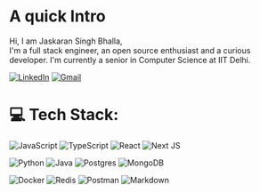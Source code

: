 # A quick Intro

<p> Hi, I am Jaskaran Singh Bhalla,<br>I'm a full stack engineer, an open source enthusiast and a curious developer. I'm currently a senior in Computer Science at IIT Delhi.

<!-- Links -->
[![LinkedIn](https://img.shields.io/badge/LinkedIn-%230077B5.svg?style=for-the-badge&logo=linkedin&logoColor=white)](https://www.linkedin.com/in/jaskaransinghbhalla/)
[![Gmail](https://img.shields.io/badge/Gmail-D14836?style=for-the-badge&logo=gmail&logoColor=white)](mailto:jaskaransinghbhalla.iitd@gmail.com)

# 💻 Tech Stack:

![JavaScript](https://img.shields.io/badge/javascript-%23323330.svg?style=for-the-badge&logo=javascript&logoColor=%23F7DF1E) 
![TypeScript](https://img.shields.io/badge/typescript-%23007ACC.svg?style=for-the-badge&logo=typescript&logoColor=white) 
![React](https://img.shields.io/badge/react-%2320232a.svg?style=for-the-badge&logo=react&logoColor=%2361DAFB) 
![Next JS](https://img.shields.io/badge/Next-black?style=for-the-badge&logo=next.js&logoColor=white) 

![Python](https://img.shields.io/badge/python-3670A0?style=for-the-badge&logo=python&logoColor=ffdd54) 
![Java](https://img.shields.io/badge/java-%23ED8B00.svg?style=for-the-badge&logo=java&logoColor=white) 
![Postgres](https://img.shields.io/badge/postgres-%23316192.svg?style=for-the-badge&logo=postgresql&logoColor=white) 
![MongoDB](https://img.shields.io/badge/MongoDB-%234ea94b.svg?style=for-the-badge&logo=mongodb&logoColor=white)

![Docker](https://img.shields.io/badge/docker-%230db7ed.svg?style=for-the-badge&logo=docker&logoColor=white) 
![Redis](https://img.shields.io/badge/redis-%23DD0031.svg?style=for-the-badge&logo=redis&logoColor=white) 
![Postman](https://img.shields.io/badge/Postman-FF6C37?style=for-the-badge&logo=postman&logoColor=white) 
![Markdown](https://img.shields.io/badge/markdown-%23000000.svg?style=for-the-badge&logo=markdown&logoColor=white) 
<!-- ![Cpp](https://img.shields.io/badge/c-%2300599C.svg?style=for-the-badge&logo=c&logoColor=white)  -->
<!-- ![MySQL](https://img.shields.io/badge/mysql-%2300f.svg?style=for-the-badge&logo=mysql&logoColor=white)  -->
<!-- ![Nginx](https://img.shields.io/badge/nginx-%23009639.svg?style=for-the-badge&logo=nginx&logoColor=white)  -->
<!-- ![Kubernetes](https://img.shields.io/badge/kubernetes-%23326ce5.svg?style=for-the-badge&logo=kubernetes&logoColor=white) -->
<!-- ![AWS](https://img.shields.io/badge/AWS-%23FF9900.svg?style=for-the-badge&logo=amazon-aws&logoColor=white)  -->

<!-- ![CSS3](https://img.shields.io/badge/css3-%231572B6.svg?style=for-the-badge&logo=css3&logoColor=white)  -->
<!-- ![Neo4J](https://img.shields.io/badge/Neo4j-008CC1?style=for-the-badge&logo=neo4j&logoColor=white)  -->
<!-- ![Jenkins](https://img.shields.io/badge/jenkins-%232C5263.svg?style=for-the-badge&logo=jenkins&logoColor=white)  -->


<!-- # 📊 GitHub Stats:

![](https://github-readme-stats.vercel.app/api?username=devmrfitz&theme=gotham&hide_border=false&include_all_commits=true&count_private=true)<br/>

![](https://github-readme-streak-stats.herokuapp.com/?user=devmrfitz&theme=gotham&hide_border=false)<br/>

![](https://github-readme-stats.vercel.app/api/top-langs/?username=devmrfitz&theme=gotham&hide_border=false&include_all_commits=true&count_private=true&layout=compact) -->